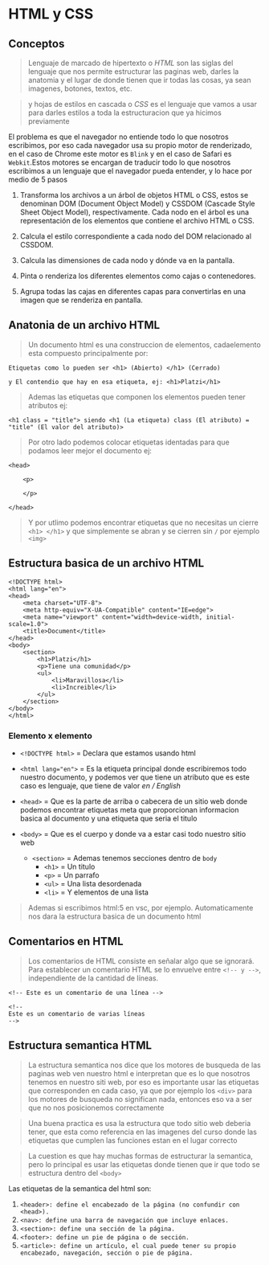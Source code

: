 # HTML y CSS

## Conceptos

> Lenguaje de marcado de hipertexto o *HTML* son las siglas del lenguaje que nos permite estructurar las paginas web, darles la anatomia y el lugar de donde tienen que ir todas las cosas, ya sean imagenes, botones, textos, etc.

> y hojas de estilos en cascada o *CSS* es el lenguaje que vamos a usar para darles estilos a toda la estructuracion que ya hicimos previamente 

El problema es que el navegador no entiende todo lo que nosotros escribimos, por eso cada navegador usa su propio motor de renderizado, en el caso de Chrome este motor es `Blink` y en el caso de Safari es `Webkit`.Estos motores se encargan de traducir todo lo que nosotros escribimos a un lenguaje que el navegador pueda entender, y lo hace por medio de 5 pasos

1. Transforma los archivos a un árbol de objetos HTML o CSS, estos se denominan DOM (Document Object Model) y CSSDOM (Cascade Style Sheet Object Model), respectivamente. Cada nodo en el árbol es una representación de los elementos que contiene el archivo HTML o CSS.

2. Calcula el estilo correspondiente a cada nodo del DOM relacionado al CSSDOM.

3. Calcula las dimensiones de cada nodo y dónde va en la pantalla.

4. Pinta o renderiza los diferentes elementos como cajas o contenedores.

5. Agrupa todas las cajas en diferentes capas para convertirlas en una imagen que se renderiza en pantalla.

## Anatonia de un archivo HTML

> Un documento html es una construccion de elementos, cadaelemento esta compuesto principalmente por:

```
Etiquetas como lo pueden ser <h1> (Abierto) </h1> (Cerrado)

y El contendio que hay en esa etiqueta, ej: <h1>Platzi</h1>
```

> Ademas las etiquetas que componen los elementos pueden tener atributos ej:
```
<h1 class = "title"> siendo <h1 (La etiqueta) class (El atributo) = "title" (El valor del atributo)>
```

> Por otro lado podemos colocar etiquetas identadas para que podamos leer mejor el documento ej:

```
<head>

    <p>

    </p>

</head>
```

> Y por utlimo podemos encontrar etiquetas que no necesitas un cierre `<h1> </h1>` y que simplemente se abran y se cierren sin `/` por ejemplo `<img>`

## Estructura basica de un archivo HTML

```
<!DOCTYPE html>
<html lang="en">
<head>
    <meta charset="UTF-8">
    <meta http-equiv="X-UA-Compatible" content="IE=edge">
    <meta name="viewport" content="width=device-width, initial-scale=1.0">
    <title>Document</title>
</head>
<body>
    <section>
        <h1>Platzi</h1>
        <p>Tiene una comunidad</p>
        <ul>
            <li>Maravillosa</li>                    
            <li>Increible</li>
        </ul>
    </section>
</body>
</html>
```
### Elemento x elemento

- `<!DOCTYPE html>` = Declara que estamos usando html

- `<html lang="en">` = Es la etiqueta principal donde escribiremos todo nuestro documento, y podemos ver que tiene un atributo que es este caso es lenguaje, que tiene de valor *en / English*

- `<head>` = Que es la parte de arriba o cabecera de un sitio web donde podemos encontrar etiquetas meta que proporcionan informacion basica al documento y una etiqueta que seria el titulo 

- `<body>` = Que es el cuerpo y donde va a estar casi todo nuestro sitio web 
    - `<section>` = Ademas tenemos secciones dentro de `body`
        - `<h1>` = Un titulo 
        - `<p>` = Un parrafo
        - `<ul>` = Una lista desordenada
        - `<li>` = Y elementos de una lista 

> Ademas si escribimos html:5 en vsc, por ejemplo. Automaticamente nos dara la estructura basica de un documento html 

## Comentarios en HTML

> Los comentarios de HTML consiste en señalar algo que se ignorará. Para establecer un comentario HTML se lo envuelve entre `<!-- y -->`, independiente de la cantidad de líneas.

```
<!-- Este es un comentario de una línea -->

<!--
Este es un comentario de varias líneas
-->
```

## Estructura semantica HTML

> La estructura semantica nos dice que los motores de busqueda de las paginas web ven nuestro html e interpretan que es lo que nosotros tenemos en nuestro siti web, por eso es importante usar las etiquetas que corresponden en cada caso, ya que por ejemplo los `<div>` para los motores de busqueda no significan nada, entonces eso va a ser que no nos posicionemos correctamente

> Una buena practica es usa la estructura que todo sitio web deberia tener, que esta como referencia en las imagenes del curso donde las etiquetas que cumplen las funciones estan en el lugar correcto 

> La cuestion es que hay muchas formas de estructurar la semantica, pero lo principal es usar las etiquetas donde tienen que ir que todo se estructura dentro del `<body>`

Las etiquetas de la semantica del html son:

1. `<header>: define el encabezado de la página (no confundir con <head>).`
2. `<nav>: define una barra de navegación que incluye enlaces.`
3. `<section>: define una sección de la página.`
4. `<footer>: define un pie de página o de sección.`
5. `<article>: define un artículo, el cual puede tener su propio encabezado, navegación, sección o pie de página.`

